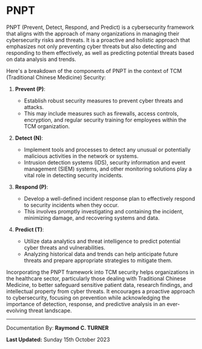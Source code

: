 # PNPT

PNPT (Prevent, Detect, Respond, and Predict) is a cybersecurity framework that aligns with the approach of many organizations in managing their cybersecurity risks and threats. It is a proactive and holistic approach that emphasizes not only preventing cyber threats but also detecting and responding to them effectively, as well as predicting potential threats based on data analysis and trends.

Here's a breakdown of the components of PNPT in the context of TCM (Traditional Chinese Medicine) Security:

1. **Prevent (P)**:
   - Establish robust security measures to prevent cyber threats and attacks.
   - This may include measures such as firewalls, access controls, encryption, and regular security training for employees within the TCM organization.

2. **Detect (N)**:
   - Implement tools and processes to detect any unusual or potentially malicious activities in the network or systems.
   - Intrusion detection systems (IDS), security information and event management (SIEM) systems, and other monitoring solutions play a vital role in detecting security incidents.

3. **Respond (P)**:
   - Develop a well-defined incident response plan to effectively respond to security incidents when they occur.
   - This involves promptly investigating and containing the incident, minimizing damage, and recovering systems and data.

4. **Predict (T)**:
   - Utilize data analytics and threat intelligence to predict potential cyber threats and vulnerabilities.
   - Analyzing historical data and trends can help anticipate future threats and prepare appropriate strategies to mitigate them.

Incorporating the PNPT framework into TCM security helps organizations in the healthcare sector, particularly those dealing with Traditional Chinese Medicine, to better safeguard sensitive patient data, research findings, and intellectual property from cyber threats. It encourages a proactive approach to cybersecurity, focusing on prevention while acknowledging the importance of detection, response, and predictive analysis in an ever-evolving threat landscape.


---

Documentation By: **Raymond C. TURNER**

**Last Updated:** Sunday 15th October 2023